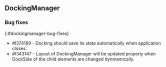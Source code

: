 ## DockingManager

### Bug fixes
{:#dockingmanager-bug-fixes}

* \#I374169 - Docking should save its state automatically when application closes.
* \#I343147 - Layout of DockingManager will be updated properly when DockSide of the child elements are changed dynmamically. 
